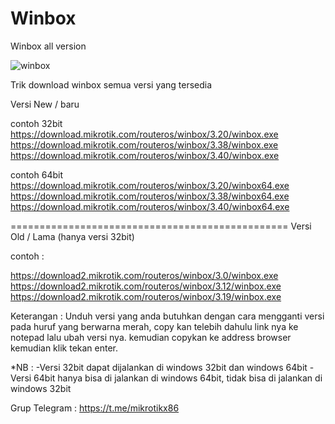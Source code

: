 # Winbox
Winbox all version

![winbox](https://github.com/user-attachments/assets/7290649d-d41c-4087-a3f2-6c197879f352)


Trik download winbox semua versi yang tersedia

Versi New / baru

contoh 32bit
https://download.mikrotik.com/routeros/winbox/3.20/winbox.exe
https://download.mikrotik.com/routeros/winbox/3.38/winbox.exe
https://download.mikrotik.com/routeros/winbox/3.40/winbox.exe

contoh 64bit
https://download.mikrotik.com/routeros/winbox/3.20/winbox64.exe
https://download.mikrotik.com/routeros/winbox/3.38/winbox64.exe
https://download.mikrotik.com/routeros/winbox/3.40/winbox64.exe

================================================
Versi Old / Lama (hanya versi 32bit)

contoh :

https://download2.mikrotik.com/routeros/winbox/3.0/winbox.exe
https://download2.mikrotik.com/routeros/winbox/3.12/winbox.exe
https://download2.mikrotik.com/routeros/winbox/3.19/winbox.exe

Keterangan :
Unduh versi yang anda butuhkan dengan cara mengganti versi pada huruf yang berwarna merah, copy kan telebih dahulu link nya ke notepad lalu ubah versi nya. kemudian copykan ke address browser kemudian klik tekan enter.

*NB :
-Versi 32bit dapat dijalankan di windows 32bit dan windows 64bit
-Versi 64bit hanya bisa di jalankan di windows 64bit, tidak bisa di jalankan di windows 32bit

Grup Telegram : https://t.me/mikrotikx86
